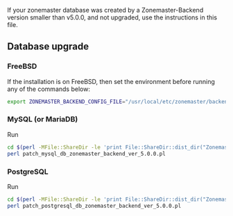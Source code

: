 If your zonemaster database was created by a Zonemaster-Backend version smaller than
v5.0.0, and not upgraded, use the instructions in this file.

## Database upgrade

### FreeBSD

If the installation is on FreeBSD, then set the environment before running any
of the commands below:

```sh
export ZONEMASTER_BACKEND_CONFIG_FILE="/usr/local/etc/zonemaster/backend_config.ini"
```

### MySQL (or MariaDB)

Run
```sh
cd $(perl -MFile::ShareDir -le 'print File::ShareDir::dist_dir("Zonemaster-Backend")')
perl patch_mysql_db_zonemaster_backend_ver_5.0.0.pl
```


### PostgreSQL

Run
```sh
cd $(perl -MFile::ShareDir -le 'print File::ShareDir::dist_dir("Zonemaster-Backend")')
perl patch_postgresql_db_zonemaster_backend_ver_5.0.0.pl
```




